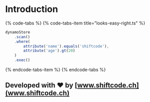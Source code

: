 # Introduction

{% code-tabs %}
{% code-tabs-item title="looks-easy-right.ts" %}
```typescript
dynamoStore
    .scan()
    .where(
        attribute('name').equals('shiftcode'),
        attribute('age').gt(20)
    )
    .exec()
```
{% endcode-tabs-item %}
{% endcode-tabs %}

## Developed with ❤ by [www.shiftcode.ch](www.shiftcode.ch)



